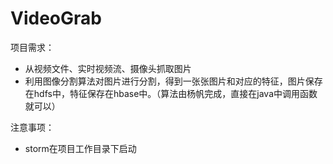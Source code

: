 # VideoGrab

项目需求：

- 从视频文件、实时视频流、摄像头抓取图片
- 利用图像分割算法对图片进行分割，得到一张张图片和对应的特征，图片保存在hdfs中，特征保存在hbase中。（算法由杨帆完成，直接在java中调用函数就可以）

注意事项：

- storm在项目工作目录下启动
